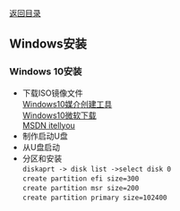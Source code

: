 [返回目录](../../catalogue.md)
## Windows安装

### Windows 10安装
+ 下载ISO镜像文件  
[Windows10媒介创建工具](https://software-download.microsoft.com/download/pr/MediaCreationTool1903.exe)  
[Windows10微软下载](https://www.microsoft.com/zh-cn/software-download/windows10)  
[MSDN itellyou](https://msdn.itellyou.cn/)
+ 制作启动U盘
+ 从U盘启动
+ 分区和安装  
    `diskaprt -> disk list ->select disk 0`  
    `create partition efi size=300`  
    `create partition msr size=200`  
    `create partition primary size=102400`  